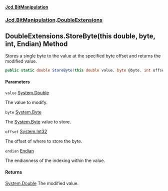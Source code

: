 #### [Jcd.BitManipulation](index.md 'index')

### [Jcd.BitManipulation](Jcd.BitManipulation 'Jcd.BitManipulation').[DoubleExtensions](Jcd.BitManipulation.DoubleExtensions 'Jcd.BitManipulation.DoubleExtensions')

## DoubleExtensions.StoreByte(this double, byte, int, Endian) Method

Stores a single byte to the value at the specified byte offset and returns the modified value.

```csharp
public static double StoreByte(this double value, byte @byte, int offset, Jcd.BitManipulation.Endian endian=Jcd.BitManipulation.Endian.Little);
```

#### Parameters

<a name='Jcd.BitManipulation.DoubleExtensions.StoreByte(thisdouble,byte,int,Jcd.BitManipulation.Endian).value'></a>

`value` [System.Double](https://docs.microsoft.com/en-us/dotnet/api/System.Double 'System.Double')

The value to modify.

<a name='Jcd.BitManipulation.DoubleExtensions.StoreByte(thisdouble,byte,int,Jcd.BitManipulation.Endian).byte'></a>

`byte` [System.Byte](https://docs.microsoft.com/en-us/dotnet/api/System.Byte 'System.Byte')

The [System.Byte](https://docs.microsoft.com/en-us/dotnet/api/System.Byte 'System.Byte') value to store.

<a name='Jcd.BitManipulation.DoubleExtensions.StoreByte(thisdouble,byte,int,Jcd.BitManipulation.Endian).offset'></a>

`offset` [System.Int32](https://docs.microsoft.com/en-us/dotnet/api/System.Int32 'System.Int32')

The offset of where to store the byte.

<a name='Jcd.BitManipulation.DoubleExtensions.StoreByte(thisdouble,byte,int,Jcd.BitManipulation.Endian).endian'></a>

`endian` [Endian](Jcd.BitManipulation.Endian 'Jcd.BitManipulation.Endian')

The endianness of the indexing within the value.

#### Returns

[System.Double](https://docs.microsoft.com/en-us/dotnet/api/System.Double 'System.Double')
The modified value.